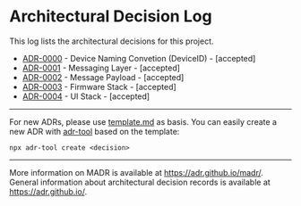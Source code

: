 # Architectural Decision Log

This log lists the architectural decisions for this project.

<!-- toc -->

* [ADR-0000](0000-device-naming-convention-(deviceid).md) - Device Naming Convetion (DeviceID) - [accepted]
* [ADR-0001](0001-messaging-layer.md) - Messaging Layer - [accepted]
* [ADR-0002](0002-message-payload.md) - Message Payload - [accepted]
* [ADR-0003](0003-firmware-stack.md) - Firmware Stack - [accepted]
* [ADR-0004](0004-ui-stack.md) - UI Stack - [accepted]

<!-- tocstop -->

---

For new ADRs, please use [template.md](template.md) as basis. You can easily create a new ADR with [adr-tool](https://www.npmjs.com/package/adr-tool) based on the template:
```
npx adr-tool create <decision>
```

---

More information on MADR is available at <https://adr.github.io/madr/>.
General information about architectural decision records is available at <https://adr.github.io/>.

